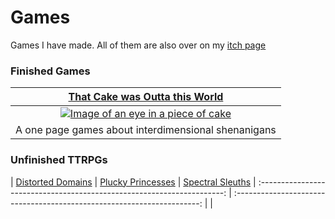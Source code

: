 # Games

Games I have made. All of them are also over on my [itch page](https://pennylescroche.itch.io)

### Finished Games

| [That Cake was Outta this World](https://pennylescroche.itch.io/that-cake-was-outta-this-world) 
| :----------------------------: | 
| [![Image of an eye in a piece of cake](https://img.itch.zone/aW1nLzEwNjIzNDc4LnBuZw==/315x250%23cb/KkjGhf.png)](https://pennylescroche.itch.io/that-cake-was-outta-this-world) |
| A one page games about interdimensional shenanigans | 

### Unfinished TTRPGs

| [Distorted Domains](https://pennylescroche.github.io/Distorted-Domains) | [Plucky Princesses](https://pennylescroche.github.io/Plucky-Princesses) | [Spectral Sleuths](https://pennylescroche.github.io/Spectral-Sleuths)
| :---------------------------------------------------------------------: | :---------------------------------------------------------------------: |
|  [<title image goes here>](https://pennylescroche.github.io/Distorted-Domains) | [<title image goes here>](https://pennylescroche.github.io/Plucky-Princesses) | [<title image goes here>](https://pennylescroche.github.io/Spectral-Sleuths) |
| A gonzo science fantasy adventure game | A game of magical princesses facing challenges and saving their kingdom | A supernatural investigation game of ordinary people looking into extraordinary phenomena |

### Unfinished Videogames

| Mighty Magi |
| :--------------: |
| A rogue-like auto shooter about facing the hordes of undead as a mage |

